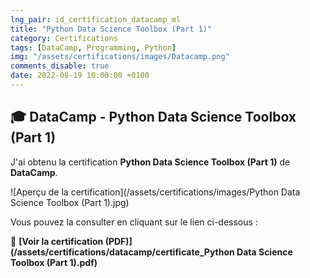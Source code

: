 ```yaml
---
lng_pair: id_certification_datacamp_ml
title: "Python Data Science Toolbox (Part 1)"
category: Certifications
tags: [DataCamp, Programming, Python]
img: "/assets/certifications/images/Datacamp.png"
comments_disable: true
date: 2022-08-19 10:00:00 +0100
---
```


## 🎓 DataCamp - Python Data Science Toolbox (Part 1)

J'ai obtenu la certification **Python Data Science Toolbox (Part 1)** de **DataCamp**.

![Aperçu de la certification](/assets/certifications/images/Python Data Science Toolbox (Part 1).jpg)  

Vous pouvez la consulter en cliquant sur le lien ci-dessous :

📜 **[Voir la certification (PDF)](/assets/certifications/datacamp/certificate_Python Data Science Toolbox (Part 1).pdf)** 
